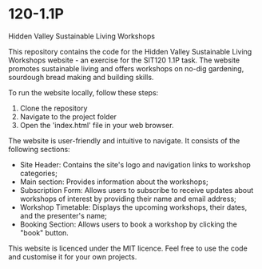 # 120-1.1P

Hidden Valley Sustainable Living Workshops

This repository contains the code for the Hidden Valley Sustainable Living Workshops website - an exercise for the SIT120 1.1P task.  The website promotes sustainable living and offers workshops on no-dig gardening, sourdough bread making and building skills.

To run the website locally, follow these steps:
1. Clone the repository
2. Navigate to the project folder
3. Open the 'index.html' file in your web browser.

The website is user-friendly and intuitive to navigate.  It consists of the following sections:
- Site Header: Contains the site's logo and navigation links to workshop categories;
- Main section: Provides information about the workshops;
- Subscription Form: Allows users to subscribe to receive updates about workshops of interest by providing their name and email address;
- Workshop Timetable: Displays the upcoming workshops, their dates, and the presenter's name;
- Booking Section: Allows users to book a workshop by clicking the "book" button.

This website is licenced under the MIT licence.  Feel free to use the code and customise it for your own projects.
